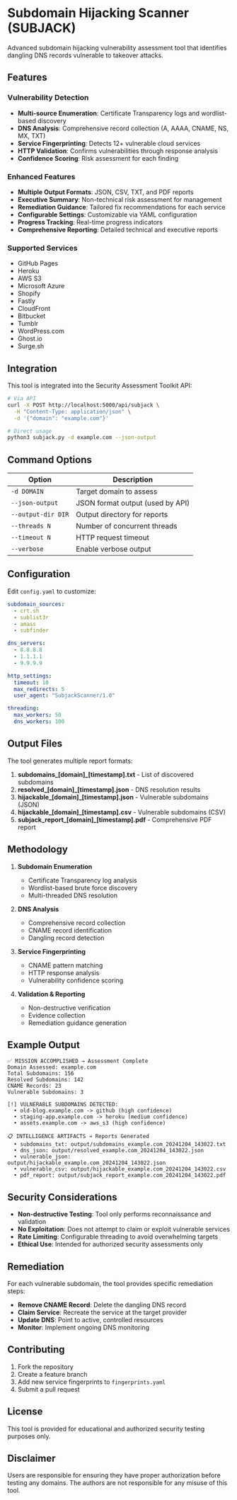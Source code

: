 # Subdomain Hijacking Scanner (SUBJACK)

Advanced subdomain hijacking vulnerability assessment tool that identifies dangling DNS records vulnerable to takeover attacks.

## Features

### Vulnerability Detection
- **Multi-source Enumeration**: Certificate Transparency logs and wordlist-based discovery
- **DNS Analysis**: Comprehensive record collection (A, AAAA, CNAME, NS, MX, TXT)
- **Service Fingerprinting**: Detects 12+ vulnerable cloud services
- **HTTP Validation**: Confirms vulnerabilities through response analysis
- **Confidence Scoring**: Risk assessment for each finding

### Enhanced Features
- **Multiple Output Formats**: JSON, CSV, TXT, and PDF reports
- **Executive Summary**: Non-technical risk assessment for management
- **Remediation Guidance**: Tailored fix recommendations for each service
- **Configurable Settings**: Customizable via YAML configuration
- **Progress Tracking**: Real-time progress indicators
- **Comprehensive Reporting**: Detailed technical and executive reports

### Supported Services
- GitHub Pages
- Heroku
- AWS S3
- Microsoft Azure
- Shopify
- Fastly
- CloudFront
- Bitbucket
- Tumblr
- WordPress.com
- Ghost.io
- Surge.sh

## Integration

This tool is integrated into the Security Assessment Toolkit API:

```bash
# Via API
curl -X POST http://localhost:5000/api/subjack \
  -H "Content-Type: application/json" \
  -d '{"domain": "example.com"}'

# Direct usage
python3 subjack.py -d example.com --json-output
```

## Command Options

| Option | Description |
|--------|-------------|
| `-d DOMAIN` | Target domain to assess |
| `--json-output` | JSON format output (used by API) |
| `--output-dir DIR` | Output directory for reports |
| `--threads N` | Number of concurrent threads |
| `--timeout N` | HTTP request timeout |
| `--verbose` | Enable verbose output |

## Configuration

Edit `config.yaml` to customize:

```yaml
subdomain_sources:
  - crt.sh
  - sublist3r
  - amass
  - subfinder

dns_servers:
  - 8.8.8.8
  - 1.1.1.1
  - 9.9.9.9

http_settings:
  timeout: 10
  max_redirects: 5
  user_agent: "SubjackScanner/1.0"

threading:
  max_workers: 50
  dns_workers: 100
```

## Output Files

The tool generates multiple report formats:

1. **subdomains_[domain]_[timestamp].txt** - List of discovered subdomains
2. **resolved_[domain]_[timestamp].json** - DNS resolution results
3. **hijackable_[domain]_[timestamp].json** - Vulnerable subdomains (JSON)
4. **hijackable_[domain]_[timestamp].csv** - Vulnerable subdomains (CSV)
5. **subjack_report_[domain]_[timestamp].pdf** - Comprehensive PDF report

## Methodology

1. **Subdomain Enumeration**
   - Certificate Transparency log analysis
   - Wordlist-based brute force discovery
   - Multi-threaded DNS resolution

2. **DNS Analysis**
   - Comprehensive record collection
   - CNAME record identification
   - Dangling record detection

3. **Service Fingerprinting**
   - CNAME pattern matching
   - HTTP response analysis
   - Vulnerability confidence scoring

4. **Validation & Reporting**
   - Non-destructive verification
   - Evidence collection
   - Remediation guidance generation

## Example Output

```
✅ MISSION ACCOMPLISHED → Assessment Complete
Domain Assessed: example.com
Total Subdomains: 156
Resolved Subdomains: 142
CNAME Records: 23
Vulnerable Subdomains: 3

[!] VULNERABLE SUBDOMAINS DETECTED:
  • old-blog.example.com -> github (high confidence)
  • staging-app.example.com -> heroku (medium confidence)
  • assets.example.com -> aws_s3 (high confidence)

📋 INTELLIGENCE ARTIFACTS → Reports Generated
  • subdomains_txt: output/subdomains_example.com_20241204_143022.txt
  • dns_json: output/resolved_example.com_20241204_143022.json
  • vulnerable_json: output/hijackable_example.com_20241204_143022.json
  • vulnerable_csv: output/hijackable_example.com_20241204_143022.csv
  • pdf_report: output/subjack_report_example.com_20241204_143022.pdf
```

## Security Considerations

- **Non-destructive Testing**: Tool only performs reconnaissance and validation
- **No Exploitation**: Does not attempt to claim or exploit vulnerable services
- **Rate Limiting**: Configurable threading to avoid overwhelming targets
- **Ethical Use**: Intended for authorized security assessments only

## Remediation

For each vulnerable subdomain, the tool provides specific remediation steps:

- **Remove CNAME Record**: Delete the dangling DNS record
- **Claim Service**: Recreate the service at the target provider
- **Update DNS**: Point to active, controlled resources
- **Monitor**: Implement ongoing DNS monitoring

## Contributing

1. Fork the repository
2. Create a feature branch
3. Add new service fingerprints to `fingerprints.yaml`
4. Submit a pull request

## License

This tool is provided for educational and authorized security testing purposes only.

## Disclaimer

Users are responsible for ensuring they have proper authorization before testing any domains. The authors are not responsible for any misuse of this tool.